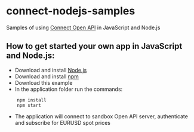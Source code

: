 # connect-nodejs-samples
Samples of using [Connect Open API](https://connect.spotware.com/documentation/section/api-reference) in JavaScript and Node.js

## How to get started your own app in JavaScript and Node.js:

* Download and install [Node.js](https://nodejs.org/en)
* Download and install [npm](https://www.npmjs.com)
* Download this example
* In the application folder run the commands:
```shell
    npm install
    npm start
```
* The application will connect to sandbox Open API server, authenticate and subscribe for EURUSD spot prices
